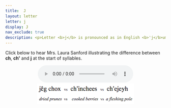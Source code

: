 ```yaml
---
title:  J
layout: letter
letter: j
display: J
nav_exclude: true
description: <p>Letter <b>j</b> is pronounced as in English <b>'j</b>ump' and <b>'j</b>am'. This sound occurs only at the start of a syllable.		</p>
---
```




Click below to hear Mrs. Laura Sanford illustrating the difference between <b>ch</b>, <b>ch'</b> and <b>j</b> at the start of syllables.


<center>
<audio controls src="/assets/audio/pal_aff_ls.mp3" type="audio/mpeg">Your browser does not support the audio element.</audio><br/>
<img src="/assets/gif/pal_aff.gif" border="0">
</center>
